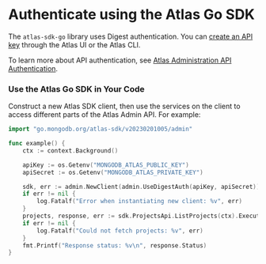 # Authenticate using the Atlas Go SDK

The `atlas-sdk-go` library uses Digest authentication. 
You can [create an API key](https://www.mongodb.com/docs/atlas/configure-api-access/#create-an-api-key-in-an-organization) through the Atlas UI or the Atlas CLI.

To learn more about API authentication, see  [Atlas Administration API Authentication](https://www.mongodb.com/docs/atlas/api/api-authentication).

### Use the Atlas Go SDK in Your Code

Construct a new Atlas SDK client, then use the services on the client to
access different parts of the Atlas Admin API. For example:

```go
import "go.mongodb.org/atlas-sdk/v20230201005/admin"

func example() {
	ctx := context.Background()

	apiKey := os.Getenv("MONGODB_ATLAS_PUBLIC_KEY")
	apiSecret := os.Getenv("MONGODB_ATLAS_PRIVATE_KEY")

	sdk, err := admin.NewClient(admin.UseDigestAuth(apiKey, apiSecret))
	if err != nil {
		log.Fatalf("Error when instantiating new client: %v", err)
	}
	projects, response, err := sdk.ProjectsApi.ListProjects(ctx).Execute()
	if err != nil {
		log.Fatalf("Could not fetch projects: %v", err)
	}
	fmt.Printf("Response status: %v\n", response.Status)
}
```
